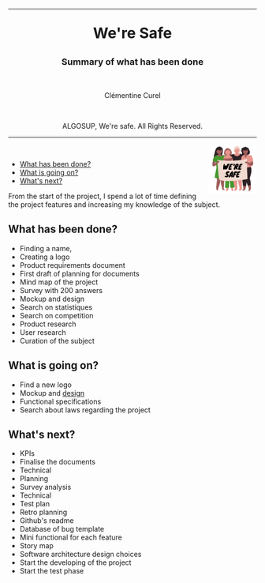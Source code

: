 <hr>
<p  align="center"  style="font-weight: bold; font-size: 30px"> We're Safe </p>

<p  align="center"  style="font-weight: bold; font-size: 18px">Summary of what has been done</p>

<br>

<p  align="center"> Clémentine Curel</p>  

<br>

<p  align="center"> ALGOSUP,  We're safe. All Rights Reserved. </p>

<hr>
<img src="Pictures/logo.png" style="height: 100px" align="right">

<br>

<detail>

- [What has been done?](#what-has-been-done)
- [What is going on?](#what-is-going-on)
- [What's next?](#whats-next)


</detail>

From the start of the project, I spend a lot of time defining the project features and increasing my knowledge of the subject.

## What has been done?

- Finding a name,
- Creating a logo
- Product requirements document
- First draft of planning for documents
- Mind map of the project
- Survey with 200 answers
- Mockup and design
- Search on statistiques 
- Search on competition
- Product research
- User research
- Curation of the subject

## What is going on?

- Find a new logo
- Mockup and [design](https://www.figma.com/file/4KkgHK7bwUJx3Gxt19QdUX/We're-safe?node-id=0%3A1&t=7N9sGvzId1GtP1pl-0)
- Functional specifications
- Search about laws regarding the project

## What's next?

- KPIs
- Finalise the documents
- Technical
- Planning
- Survey analysis
- Technical 
- Test plan
- Retro planning
- Github's readme
- Database of bug template
- Mini functional for each feature
- Story map
- Software architecture design choices
- Start the developing of the project
- Start the test phase
